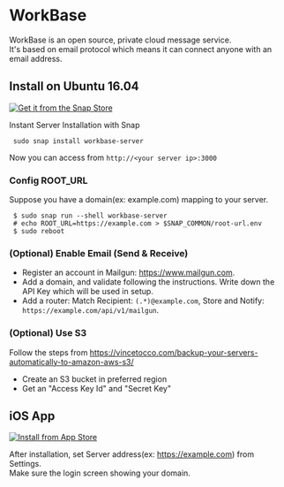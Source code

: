 # WorkBase

WorkBase is an open source, private cloud message service.  
It's based on email protocol which means it can connect anyone with an email address.

## Install on Ubuntu 16.04

[![Get it from the Snap Store](https://snapcraft.io/static/images/badges/en/snap-store-black.svg)](https://snapcraft.io/workbase-server)

Instant Server Installation with Snap
```
 sudo snap install workbase-server
```
Now you can access from `http://<your server ip>:3000`

### Config ROOT_URL

Suppose you have a domain(ex: example.com) mapping to your server.
```
 $ sudo snap run --shell workbase-server
 # echo ROOT_URL=https://example.com > $SNAP_COMMON/root-url.env
 $ sudo reboot
```

### (Optional) Enable Email (Send & Receive)

- Register an account in Mailgun: https://www.mailgun.com.
- Add a domain, and validate following the instructions. Write down the API Key which will be used in setup.
- Add a router: Match Recipient: `(.*)@example.com`, Store and Notify: `https://example.com/api/v1/mailgun`.

### (Optional) Use S3

Follow the steps from https://vincetocco.com/backup-your-servers-automatically-to-amazon-aws-s3/
- Create an S3 bucket in preferred region
- Get an "Access Key Id" and "Secret Key"

## iOS App

[![Install from App Store](https://user-images.githubusercontent.com/551004/29770691-a2082ff4-8bc6-11e7-89a6-964cd405ea8e.png)](https://itunes.apple.com/app/workbase/id1447713624)

After installation, set Server address(ex: https://example.com) from Settings.  
Make sure the login screen showing your domain.

